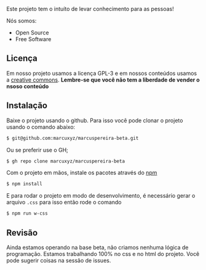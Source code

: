 Este projeto tem o intuíto de levar conhecimento para as pessoas!

Nós somos:

- Open Source
- Free Software

## Licença

Em nosso projeto usamos a licença GPL-3 e em nossos conteúdos usamos a [creative commons](https://creativecommons.org/licenses/by-nc/4.0/deed.pt_BR). **Lembre-se que você não tem a liberdade de vender o nsoso conteúdo**

## Instalação
Baixe o projeto usando o github. Para isso você pode clonar o projeto usando o comando abaixo:

```bash
$ git@github.com:marcuxyz/marcuspereira-beta.git
```

Ou se preferir use o GH;

```bash
$ gh repo clone marcuxyz/marcuspereira-beta
```

Com o projeto em mãos, instale os pacotes através do [npm](https://www.npmjs.com/)


```bash
$ npm install
```

E para rodar o projeto em modo de desenvolvimento, é necessário gerar o arquivo `.css` para isso então rode o comando

```bash
$ npm run w-css
```

## Revisão

Ainda estamos operando na base beta, não criamos nenhuma lógica de programação. Estamos trabalhando 100% no css e no html do projeto. Você pode sugerir coisas na sessão de issues.